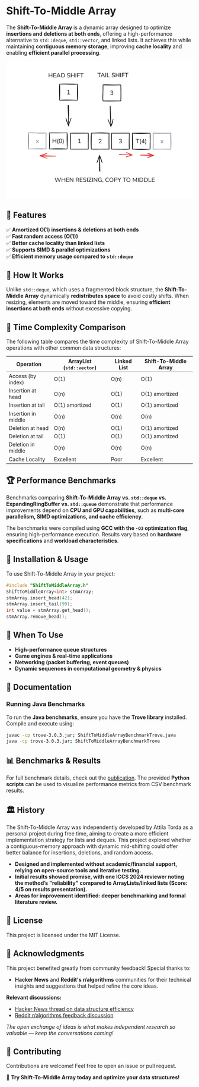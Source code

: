 # Shift-To-Middle Array

The **Shift-To-Middle Array** is a dynamic array designed to optimize **insertions and deletions at both ends**, offering a high-performance alternative to `std::deque`, `std::vector`, and linked lists. It achieves this while maintaining **contiguous memory storage**, improving **cache locality** and enabling **efficient parallel processing**.

![Shift-To-Middle Array](stm.png)

## 🌟 Features
✅ **Amortized O(1) insertions & deletions at both ends**  
✅ **Fast random access (O(1))**  
✅ **Better cache locality than linked lists**  
✅ **Supports SIMD & parallel optimizations**  
✅ **Efficient memory usage compared to `std::deque`**  

## 📌 How It Works
Unlike `std::deque`, which uses a fragmented block structure, the **Shift-To-Middle Array** dynamically **redistributes space** to avoid costly shifts. When resizing, elements are moved toward the middle, ensuring **efficient insertions at both ends** without excessive copying.

## 🚀 Time Complexity Comparison

The following table compares the time complexity of Shift-To-Middle Array operations with other common data structures:

| Operation                  | ArrayList (`std::vector`) | Linked List | Shift-To-Middle Array |
|---------------------------|--------------------------|-------------|-----------------------|
| Access (by index)          | O(1)                     | O(n)        | O(1)                 |
| Insertion at head          | O(n)                     | O(1)        | O(1) amortized       |
| Insertion at tail          | O(1) amortized           | O(1)        | O(1) amortized       |
| Insertion in middle        | O(n)                     | O(n)        | O(n)                 |
| Deletion at head           | O(n)                     | O(1)        | O(1) amortized       |
| Deletion at tail           | O(1)                     | O(1)        | O(1) amortized       |
| Deletion in middle         | O(n)                     | O(n)        | O(n)                 |
| Cache Locality             | Excellent                | Poor        | Excellent            |

## 🏆 Performance Benchmarks
Benchmarks comparing **Shift-To-Middle Array vs. `std::deque` vs. ExpandingRingBuffer vs. `std::queue`** demonstrate that performance improvements depend on **CPU and GPU capabilities**, such as **multi-core parallelism, SIMD optimizations, and cache efficiency**.

The benchmarks were compiled using **GCC with the `-O3` optimization flag**, ensuring high-performance execution. Results vary based on **hardware specifications** and **workload characteristics**.

## 📂 Installation & Usage
To use Shift-To-Middle Array in your project:
```cpp
#include "ShiftToMiddleArray.h"
ShiftToMiddleArray<int> stmArray;
stmArray.insert_head(42);
stmArray.insert_tail(99);
int value = stmArray.get_head();
stmArray.remove_head();
```

## 🔬 When To Use
- **High-performance queue structures**
- **Game engines & real-time applications**
- **Networking (packet buffering, event queues)**
- **Dynamic sequences in computational geometry & physics**

## 📖 Documentation

### Running Java Benchmarks
To run the **Java benchmarks**, ensure you have the **Trove library** installed. Compile and execute using:
```sh
javac -cp trove-3.0.3.jar; ShiftToMiddleArrayBenchmarkTrove.java
java -cp trove-3.0.3.jar; ShiftToMiddleArrayBenchmarkTrove
```

## 📊 Benchmarks & Results
For full benchmark details, check out the [publication](ShiftToMiddleArray.pdf). The provided **Python scripts** can be used to visualize performance metrics from CSV benchmark results.

## 🏛 History
The Shift-To-Middle Array was independently developed by Attila Torda as a personal project during free time, aiming to create a more efficient implementation strategy for lists and deques. This project explored whether a contiguous-memory approach with dynamic mid-shifting could offer better balance for insertions, deletions, and random access.

- **Designed and implemented without academic/financial support, relying on open-source tools and iterative testing.**
- **Initial results showed promise, with one ICCS 2024 reviewer noting the method’s "reliability" compared to ArrayLists/linked lists (Score: 4/5 on results presentation).**
- **Areas for improvement identified: deeper benchmarking and formal literature review.**

## 📜 License
This project is licensed under the MIT License.

## 🙏 Acknowledgments

This project benefited greatly from community feedback! Special thanks to:

- **Hacker News** and **Reddit's r/algorithms** communities for their technical insights and suggestions that helped refine the core ideas.

**Relevant discussions:**
- [Hacker News thread on data structure efficiency](https://news.ycombinator.com/item?id=43456669)
- [Reddit r/algorithms feedback discussion](https://www.reddit.com/r/algorithms/comments/1jix7zi/comment/mjtou49/?context=3)

*The open exchange of ideas is what makes independent research so valuable — keep the conversations coming!*
## 🤝 Contributing
Contributions are welcome! Feel free to open an issue or pull request.

🚀 **Try Shift-To-Middle Array today and optimize your data structures!**

